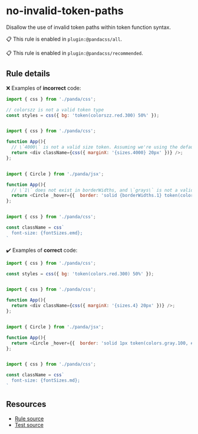 [//]: # (This file is generated by eslint-docgen. Do not edit it directly.)

# no-invalid-token-paths

Disallow the use of invalid token paths within token function syntax.

📋 This rule is enabled in `plugin:@pandacss/all`.

📋 This rule is enabled in `plugin:@pandacss/recommended`.

## Rule details

❌ Examples of **incorrect** code:
```js
import { css } from './panda/css';

// colorszz is not a valid token type
const styles = css({ bg: 'token(colorszz.red.300) 50%' });
```
```js

import { css } from './panda/css';

function App(){
  // \`4000\` is not a valid size token. Assuming we're using the default panda presets
  return <div className={css({ marginX: '{sizes.4000} 20px' })} />;
};
```
```js

import { Circle } from './panda/jsx';

function App(){
  // \`1\` does not exist in borderWidths, and \`grays\` is not a valid color token. Assuming we're using the default panda presets
  return <Circle _hover={{  border: 'solid {borderWidths.1} token(colors.grays.100, #F3F4F6)' }} />;
};
```
```js

import { css } from './panda/css';

const className = css`
  font-size: {fontSizes.emd};
`
```

✔️ Examples of **correct** code:
```js
import { css } from './panda/css';

const styles = css({ bg: 'token(colors.red.300) 50%' });
```
```js

import { css } from './panda/css';

function App(){
  return <div className={css({ marginX: '{sizes.4} 20px' })} />;
};
```
```js

import { Circle } from './panda/jsx';

function App(){
  return <Circle _hover={{  border: 'solid 1px token(colors.gray.100, #F3F4F6)' }} />;
};
```
```js

import { css } from './panda/css';

const className = css`
  font-size: {fontSizes.md};
`
```

## Resources

* [Rule source](/plugin/src/rules/no-invalid-token-paths.ts)
* [Test source](/tests/no-invalid-token-paths.test.ts)
